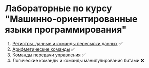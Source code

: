 ﻿# Лабораторные по курсу "Машинно-ориентированные языки программирования"

1. [Регистры, данные и команды пересылки данных](https://github.com/ArtemKD/Labs-Miit/tree/master/MOYZ/Lab1 "Лабораторная работа №1") ✅
2. [Арифметические команды](https://github.com/ArtemKD/Labs-Miit/tree/master/MOYZ/Lab2 "Лабораторная работа №2") ✅
3. [Команды передачи управления](https://github.com/ArtemKD/Labs-Miit/tree/master/MOYZ/Lab3 "Лабораторная работа №3") ✅
4. Логические команды и команды манипулирования битами ❌